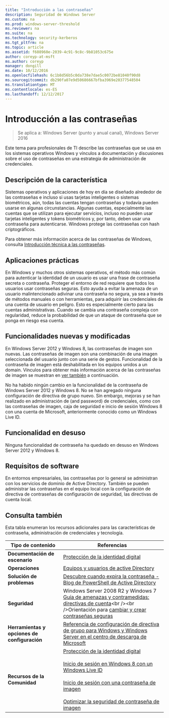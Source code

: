 ```yaml
---
title: "Introducción a las contraseñas"
description: Seguridad de Windows Server
ms.custom: na
ms.prod: windows-server-threshold
ms.reviewer: na
ms.suite: na
ms.technology: security-kerberos
ms.tgt_pltfrm: na
ms.topic: article
ms.assetid: f608960e-2039-4c91-9c8c-9b81053c675e
author: coreyp-at-msft
ms.author: coreyp
manager: dongill
ms.date: 10/12/2016
ms.openlocfilehash: 6c1b8d56b5c0da738e7dae5c0072be81040f90d8
ms.sourcegitcommit: db290fa07e9d50686667bfba3969e20377548504
ms.translationtype: MT
ms.contentlocale: es-ES
ms.lasthandoff: 12/12/2017
---
```

# <a name="passwords-overview"></a>Introducción a las contraseñas

>Se aplica a: Windows Server (punto y anual canal), Windows Server 2016

Este tema para profesionales de TI describe las contraseñas que se usa en los sistemas operativos Windows y vínculos a documentación y discusiones sobre el uso de contraseñas en una estrategia de administración de credenciales.

## <a name="BKMK_OVER"></a>Descripción de la característica
Sistemas operativos y aplicaciones de hoy en día se diseñado alrededor de las contraseñas e incluso si usas tarjetas inteligentes o sistemas biométricos, aún, todas las cuentas tengan contraseñas y todavía pueden usarse en algunas circunstancias. Algunas cuentas, especialmente las cuentas que se utilizan para ejecutar servicios, incluso no pueden usar tarjetas inteligentes y tokens biométricos y, por tanto, deben usar una contraseña para autenticarse. Windows protege las contraseñas con hash criptográficos.

Para obtener más información acerca de las contraseñas de Windows, consulta [Introducción técnica a las contraseñas](https://technet.microsoft.com/library/hh994558(WS.10).aspx).

## <a name="BKMK_APP"></a>Aplicaciones prácticas
En Windows y muchos otros sistemas operativos, el método más común para autenticar la identidad de un usuario es usar una frase de contraseña secreta o contraseña. Proteger el entorno de red requiere que todos los usuarios usar contraseñas seguras. Esto ayuda a evitar la amenaza de un usuario malintencionado adivinar una contraseña no segura, ya sea a través de métodos manuales o con herramientas, para adquirir las credenciales de una cuenta de usuario en peligro. Esto es especialmente cierto para las cuentas administrativas. Cuando se cambia una contraseña compleja con regularidad, reduce la probabilidad de que un ataque de contraseña que se ponga en riesgo esa cuenta.

## <a name="BKMK_NEW"></a>Funcionalidades nuevas y modificadas
En Windows Server 2012 y Windows 8, las contraseñas de imagen son nuevas. Las contraseñas de imagen son una combinación de una imagen seleccionada del usuario junto con una serie de gestos. Funcionalidad de la contraseña de imagen está deshabilitada en los equipos unidos a un domain\. Vínculos para obtener más información acerca de las contraseñas de imagen se muestran en [ver también](#BKMK_LINKS) a continuación.

No ha habido ningún cambio en la funcionalidad de la contraseña de Windows Server 2012 y Windows 8. No se han agregado ninguna configuración de directiva de grupo nuevo. Sin embargo, mejoras y se han realizado en administración de \(and password\) de credenciales, como con las contraseñas de imagen, caja de seguridad e inicio de sesión Windows 8 con una cuenta de Microsoft, anteriormente conocido como un Windows Live ID.

## <a name="BKMK_DEP"></a>Funcionalidad en desuso
Ninguna funcionalidad de contraseña ha quedado en desuso en Windows Server 2012 y Windows 8.

## <a name="BKMK_SOFT"></a>Requisitos de software
En entornos empresariales, las contraseñas por lo general se administran con los servicios de dominio de Active Directory. También se pueden administrar las contraseñas en el equipo local con la configuración de directiva de contraseñas de configuración de seguridad, las directivas de cuenta local.

## <a name="BKMK_LINKS"></a>Consulta también
Esta tabla enumeran los recursos adicionales para las características de contraseña, administración de credenciales y tecnología.

|Tipo de contenido|Referencias|
|--------|-------|
|**Documentación de escenario**|[Protección de la identidad digital](http://blogs.msdn.com/b/b8/archive/2011/12/14/protecting-your-digital-identity.aspx)|
|**Operaciones**|[Equipos y usuarios de active Directory](https://technet.microsoft.com/library/cc754217.aspx)|
|**Solución de problemas**|[Descubre cuando expira la contraseña \-Blog de PowerShell de Active Directory](http://blogs.msdn.com/b/adpowershell/archive/2010/08/09/9970198.aspx)|
|**Seguridad**| Windows Server 2008 R2 y Windows 7 [Guía de amenazas y contramedidas: directivas de cuenta](https://technet.microsoft.com/library/hh125920(v=ws.10).aspx)<br /><br />Orientación para [cambiar y crear contraseñas seguras](https://www.microsoft.com/security/online-privacy/passwords-create.aspx)|
|**Herramientas y opciones de configuración**|[Referencia de configuración de directiva de grupo para Windows y Windows Server en el centro de descarga de Microsoft](https://www.microsoft.com/download/en/details.aspx?amp;displaylang=en&displaylang=en&id=25250)|
|**Recursos de la Comunidad**|[Protección de la identidad digital](http://blogs.msdn.com/b/b8/archive/2011/12/14/protecting-your-digital-identity.aspx)<br /><br />[Inicio de sesión en Windows 8 con un Windows Live ID](http://blogs.msdn.com/b/b8/archive/2011/09/26/signing-in-to-windows-8-with-a-windows-live-id.aspx)<br /><br />[Inicio de sesión con una contraseña de imagen](http://blogs.msdn.com/b/b8/archive/2011/12/16/signing-in-with-a-picture-password.aspx)<br /><br />[Optimizar la seguridad de contraseña de imagen](http://blogs.msdn.com/b/b8/archive/2011/12/19/optimizing-picture-password-security.aspx)|



